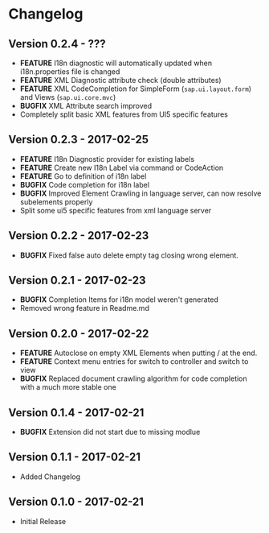 # Changelog

## Version 0.2.4 - ???

* **FEATURE** I18n diagnostic will automatically updated when i18n.properties file is changed
* **FEATURE** XML Diagnostic attribute check (double attributes)
* **FEATURE** XML CodeCompletion for SimpleForm (`sap.ui.layout.form`) and Views (`sap.ui.core.mvc`)
* **BUGFIX** XML Attribute search improved
* Completely split basic XML features from UI5 specific features

## Version 0.2.3 - 2017-02-25

* **FEATURE** I18n Diagnostic provider for existing labels
* **FEATURE** Create new I18n Label via command or CodeAction
* **FEATURE** Go to definition of i18n label
* **BUGFIX** Code completion for i18n label
* **BUGFIX** Improved Element Crawling in language server, can now resolve subelements properly
* Split some ui5 specific features from xml language server

## Version 0.2.2 - 2017-02-23

* **BUGFIX** Fixed false auto delete empty tag closing wrong element.

## Version 0.2.1 - 2017-02-23

* **BUGFIX** Completion Items for i18n model weren't generated
* Removed wrong feature in Readme.md

## Version 0.2.0 - 2017-02-22

* **FEATURE** Autoclose on empty XML Elements when putting / at the end.
* **FEATURE** Context menu entries for switch to controller and switch to view
* **BUGFIX** Replaced document crawling algorithm for code completion with a much more stable one

## Version 0.1.4 - 2017-02-21

* **BUGFIX** Extension did not start due to missing modlue

## Version 0.1.1 - 2017-02-21

* Added Changelog

## Version 0.1.0 - 2017-02-21

* Initial Release